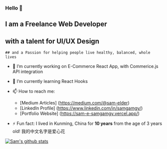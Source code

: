### Hello  👋

## I am a Freelance Web Developer
  ## with a talent for UI/UX Design
    ## and a Passion for helping people live healthy, balanced, whole lives


- 🔭 I’m currently working on E-Commerce React App, with Commerice.js API integration
- 🌱 I’m currently learning React Hooks
- 📫 How to reach me: 
  - [Medium Articles] (https://medium.com/@sam-elder)
  - [LinkedIn Profile] (https://www.linkedin.com/in/samgamgy/)
  - [Portfolio Website] (https://sam-e-samgamgy.vercel.app/)
  
  
- ⚡ Fun fact: I lived in Kunming, China for **10 years** from the age of 3 years old! 我的中文名字是爱心花

[![Sam's github stats](https://github-readme-stats.vercel.app/api?username=samgamgy&count_private=true&show_icons=true&theme=radical&hide_rank=false)](https://github.com/anuraghazra/github-readme-stats)
